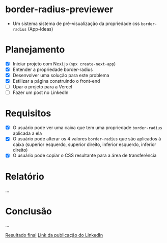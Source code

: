 # border-radius-previewer
- Um sistema sistema de pré-visualização da propriedade css `border-radius` (App-Ideas)

 # Planejamento
 - [X] Iniciar projeto com Next.js (`npx create-next-app`)
 - [X] Entender a propriedade border-radius
 - [X] Desenvolver uma solução para este problema
 - [X] Estilizar a página construindo o front-end
 - [ ] Upar o projeto para a Vercel
 - [ ] Fazer um post no LinkedIn

# Requisitos
- [X] O usuário pode ver uma caixa que tem uma propriedade `border-radius` aplicada a ela
- [X] O usuário pode alterar os 4 valores `border-radius` que são aplicados à caixa (superior esquerdo, superior direito, inferior esquerdo, inferior direito)
- [X] O usuário pode copiar o CSS resultante para a área de transferência

# Relatório
...
# Conclusão
...

[Resultado final]()
[Link da publicação do LinkedIn]()
